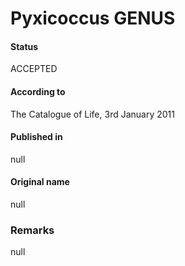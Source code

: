 Pyxicoccus GENUS
=======

#### Status
ACCEPTED

#### According to
The Catalogue of Life, 3rd January 2011

#### Published in
null

#### Original name
null

### Remarks
null